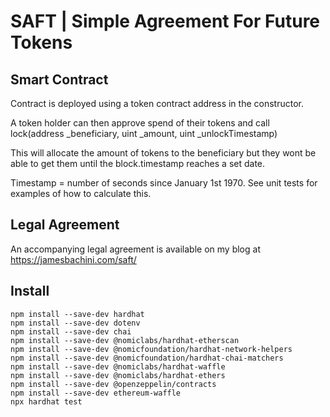 # SAFT | Simple Agreement For Future Tokens

## Smart Contract

Contract is deployed using a token contract address in the constructor.

A token holder can then approve spend of their tokens and call lock(address _beneficiary, uint _amount, uint _unlockTimestamp)

This will allocate the amount of tokens to the beneficiary but they wont be able to get them until the block.timestamp reaches a set date.

Timestamp = number of seconds since January 1st 1970. See unit tests for examples of how to calculate this.

## Legal Agreement

An accompanying legal agreement is available on my blog at https://jamesbachini.com/saft/

## Install

```shell
npm install --save-dev hardhat
npm install --save-dev dotenv
npm install --save-dev chai
npm install --save-dev @nomiclabs/hardhat-etherscan
npm install --save-dev @nomicfoundation/hardhat-network-helpers
npm install --save-dev @nomicfoundation/hardhat-chai-matchers
npm install --save-dev @nomiclabs/hardhat-waffle
npm install --save-dev @nomiclabs/hardhat-ethers
npm install --save-dev @openzeppelin/contracts
npm install --save-dev ethereum-waffle
npx hardhat test
```
